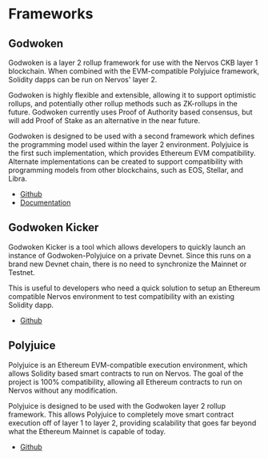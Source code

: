 # Frameworks

## Godwoken

Godwoken is a layer 2 rollup framework for use with the Nervos CKB layer 1 blockchain. When combined with the EVM-compatible Polyjuice framework, Solidity dapps can be run on Nervos' layer 2.

Godwoken is highly flexible and extensible, allowing it to support optimistic rollups, and potentially other rollup methods such as ZK-rollups in the future. Godwoken currently uses Proof of Authority based consensus, but will add Proof of Stake as an alternative in the near future.

Godwoken is designed to be used with a second framework which defines the programming model used within the layer 2 environment. Polyjuice is the first such implementation, which provides Ethereum EVM compatibility. Alternate implementations can be created to support compatibility with programming models from other blockchains, such as EOS, Stellar, and Libra.

- [Github](https://github.com/nervosnetwork/godwoken)
- [Documentation](https://github.com/nervosnetwork/godwoken/tree/master/docs)

## Godwoken Kicker

Godwoken Kicker is a tool which allows developers to quickly launch an instance of Godwoken-Polyjuice on a private Devnet. Since this runs on a brand new Devnet chain, there is no need to synchronize the Mainnet or Testnet.

This is useful to developers who need a quick solution to setup an Ethereum compatible Nervos environment to test compatibility with an existing Solidity dapp.

- [Github](https://github.com/RetricSu/godwoken-kicker)

## Polyjuice

Polyjuice is an Ethereum EVM-compatible execution environment, which allows Solidity based smart contracts to run on Nervos. The goal of the project is 100% compatibility, allowing all Ethereum contracts to run on Nervos without any modification.

Polyjuice is designed to be used with the Godwoken layer 2 rollup framework. This allows Polyjuice to completely move smart contract execution off of layer 1 to layer 2, providing scalability that goes far beyond what the Ethereum Mainnet is capable of today.

- [Github](https://github.com/nervosnetwork/godwoken-polyjuice)
